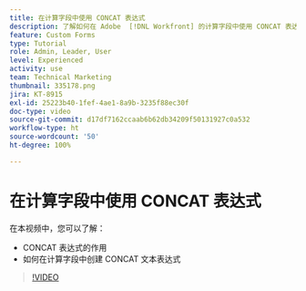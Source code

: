 ```yaml
---
title: 在计算字段中使用 CONCAT 表达式
description: 了解如何在 Adobe  [!DNL Workfront] 的计算字段中使用 CONCAT 表达式。
feature: Custom Forms
type: Tutorial
role: Admin, Leader, User
level: Experienced
activity: use
team: Technical Marketing
thumbnail: 335178.png
jira: KT-8915
exl-id: 25223b40-1fef-4ae1-8a9b-3235f88ec30f
doc-type: video
source-git-commit: d17df7162ccaab6b62db34209f50131927c0a532
workflow-type: ht
source-wordcount: '50'
ht-degree: 100%

---
```


# 在计算字段中使用 CONCAT 表达式

在本视频中，您可以了解：

* CONCAT 表达式的作用
* 如何在计算字段中创建 CONCAT 文本表达式

>[!VIDEO](https://video.tv.adobe.com/v/3417107/?quality=12&learn=on&enablevpops&captions=chi_hans)
